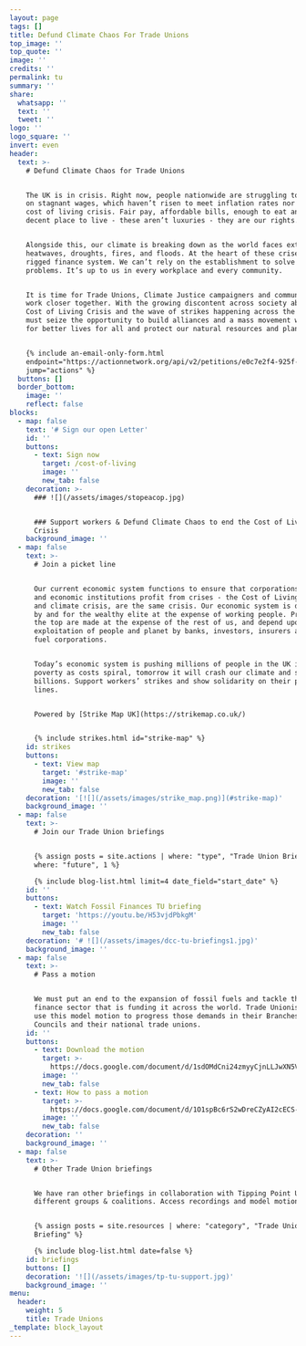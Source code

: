 ```yaml
---
layout: page
tags: []
title: Defund Climate Chaos For Trade Unions
top_image: ''
top_quote: ''
image: ''
credits: ''
permalink: tu
summary: ''
share:
  whatsapp: ''
  text: ''
  tweet: ''
logo: ''
logo_square: ''
invert: even
header:
  text: >-
    # Defund Climate Chaos for Trade Unions


    The UK is in crisis. Right now, people nationwide are struggling to get by
    on stagnant wages, which haven’t risen to meet inflation rates nor handle a
    cost of living crisis. Fair pay, affordable bills, enough to eat and a
    decent place to live - these aren’t luxuries - they are our rights.


    Alongside this, our climate is breaking down as the world faces extreme
    heatwaves, droughts, fires, and floods. At the heart of these crises is a
    rigged finance system. We can’t rely on the establishment to solve our
    problems. It’s up to us in every workplace and every community.


    It is time for Trade Unions, Climate Justice campaigners and communities to
    work closer together. With the growing discontent across society about the
    Cost of Living Crisis and the wave of strikes happening across the UK, we
    must seize the opportunity to build alliances and a mass movement working
    for better lives for all and protect our natural resources and planet.


    {% include an-email-only-form.html
    endpoint="https://actionnetwork.org/api/v2/petitions/e0c7e2f4-925f-448c-9558-57c1997b5408/signatures"
    jump="actions" %}
  buttons: []
  border_bottom:
    image: ''
    reflect: false
blocks:
  - map: false
    text: '# Sign our open Letter'
    id: ''
    buttons:
      - text: Sign now
        target: /cost-of-living
        image: ''
        new_tab: false
    decoration: >-
      ### ![](/assets/images/stopeacop.jpg)


      ### Support workers & Defund Climate Chaos to end the Cost of Living
      Crisis
    background_image: ''
  - map: false
    text: >-
      # Join a picket line


      Our current economic system functions to ensure that corporations, banks,
      and economic institutions profit from crises - the Cost of Living Crisis
      and climate crisis, are the same crisis. Our economic system is designed
      by and for the wealthy elite at the expense of working people. Profits at
      the top are made at the expense of the rest of us, and depend upon the
      exploitation of people and planet by banks, investors, insurers and fossil
      fuel corporations.


      Today’s economic system is pushing millions of people in the UK into
      poverty as costs spiral, tomorrow it will crash our climate and starve
      billions. Support workers’ strikes and show solidarity on their picket
      lines.


      Powered by [Strike Map UK](https://strikemap.co.uk/)


      {% include strikes.html id="strike-map" %}
    id: strikes
    buttons:
      - text: View map
        target: '#strike-map'
        image: ''
        new_tab: false
    decoration: '[![](/assets/images/strike_map.png)](#strike-map)'
    background_image: ''
  - map: false
    text: >-
      # Join our Trade Union briefings


      {% assign posts = site.actions | where: "type", "Trade Union Briefing" |
      where: "future", 1 %}

      {% include blog-list.html limit=4 date_field="start_date" %}
    id: ''
    buttons:
      - text: Watch Fossil Finances TU briefing
        target: 'https://youtu.be/H53vjdPbkgM'
        image: ''
        new_tab: false
    decoration: '# ![](/assets/images/dcc-tu-briefings1.jpg)'
    background_image: ''
  - map: false
    text: >-
      # Pass a motion


      We must put an end to the expansion of fossil fuels and tackle the UK
      finance sector that is funding it across the world. Trade Unionists can
      use this model motion to progress those demands in their Branches, Trades
      Councils and their national trade unions.
    id: ''
    buttons:
      - text: Download the motion
        target: >-
          https://docs.google.com/document/d/1sdOMdCni24zmyyCjnLLJwXN5Vfd2xQy5/preview
        image: ''
        new_tab: false
      - text: How to pass a motion
        target: >-
          https://docs.google.com/document/d/1O1spBc6rS2wDreCZyAI2cECS-iJD85hB6tljyM4df70/preview
        image: ''
        new_tab: false
    decoration: ''
    background_image: ''
  - map: false
    text: >-
      # Other Trade Union briefings


      We have ran other briefings in collaboration with Tipping Point UK and
      different groups & coalitions. Access recordings and model motions here:


      {% assign posts = site.resources | where: "category", "Trade Union
      Briefing" %}

      {% include blog-list.html date=false %}
    id: briefings
    buttons: []
    decoration: '![](/assets/images/tp-tu-support.jpg)'
    background_image: ''
menu:
  header:
    weight: 5
    title: Trade Unions
_template: block_layout
---
```


